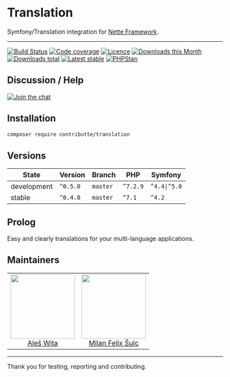 # Translation
Symfony/Translation integration for [Nette Framework](https://nette.org).

-----

[![Build Status](https://travis-ci.org/contributte/translation.svg?branch=master)](https://travis-ci.org/contributte/translation)
[![Code coverage](https://coveralls.io/repos/github/contributte/translation/badge.svg?branch=master)](https://coveralls.io/github/contributte/translation?branch=master)
[![Licence](https://img.shields.io/packagist/l/contributte/translation.svg?style=flat-square)](https://packagist.org/packages/contributte/translation)
[![Downloads this Month](https://img.shields.io/packagist/dm/contributte/translation.svg?style=flat-square)](https://packagist.org/packages/contributte/translation)
[![Downloads total](https://img.shields.io/packagist/dt/contributte/translation.svg?style=flat-square)](https://packagist.org/packages/contributte/translation)
[![Latest stable](https://img.shields.io/packagist/v/contributte/translation.svg?style=flat-square)](https://packagist.org/packages/contributte/translation)
[![PHPStan](https://img.shields.io/badge/PHPStan-enabled-brightgreen.svg?style=flat-square)](https://github.com/phpstan/phpstan)

## Discussion / Help
[![Join the chat](https://img.shields.io/gitter/room/contributte/contributte.svg?style=flat-square)](http://bit.ly/ctteg)

## Installation
```sh
composer require contributte/translation
```

## Versions
| State       | Version   | Branch   | PHP      | Symfony      |
|-------------|-----------|----------|----------|--------------|
| development | `^0.5.0`  | `master` | `^7.2.9` | `^4.4\|^5.0` |
| stable      | `^0.4.0`  | `master` | `^7.1`   | `^4.2`       |

## Prolog
Easy and clearly translations for your multi-language applications.

## Maintainers
<table>
	<tbody>
		<tr>
			<td align="center">
				<a href="https://github.com/aleswita">
					<img width="150" height="150" src="https://avatars1.githubusercontent.com/u/6991688?s=460&amp;v=4">
				</a>
				<br>
				<a href="https://github.com/mabar">Aleš Wita</a>
			</td>
			<td align="center">
				<a href="https://github.com/f3l1x">
					<img width="150" height="150" src="https://avatars2.githubusercontent.com/u/538058?v=3&s=150">
				</a>
				<br>
				<a href="https://github.com/f3l1x">Milan Felix Šulc</a>
			</td>
		</tr>
	</tbody>
</table>

-----

Thank you for testing, reporting and contributing.
